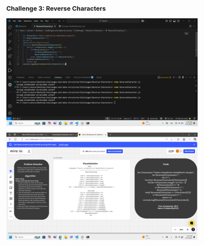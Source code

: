 ### Challenge 3: Reverse Characters  
![Reverse Characters Output Screenshot](https://github.com/ThekraQaqish/challenges-and-data-structures/blob/Reverse-Characters/Challenges/Reverse-Characters/ReverseCharactersScreenshot.png)

![Reverse Characters Whiteboard](https://github.com/ThekraQaqish/challenges-and-data-structures/blob/Reverse-Characters/Challenges/Reverse-Characters/WhiteBoard.png)
